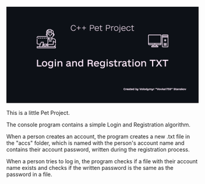 ![LoginAndRegistrationTXT_pet](https://github.com/Vovka1759/LoginAndRegistrationTXT_pet/blob/master/image.png)

This is a little Pet Project.

The console program contains a simple Login and Registration algorithm. 

When a person creates an account, the program creates a new .txt file in the "accs" folder, which is named with the person's account name and contains their account password, written during the registration process.

When a person tries to log in, the program checks if a file with their account name exists and checks if the written password is the same as the password in a file.
